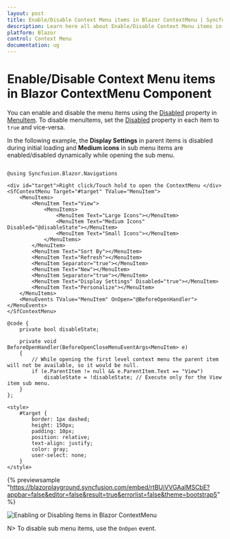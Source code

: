 ```yaml
---
layout: post
title: Enable/Disable Context Menu items in Blazor ContextMenu | Syncfusion
description: Learn here all about Enable/Disable Context Menu items in Syncfusion Blazor ContextMenu component and more.
platform: Blazor
control: Context Menu
documentation: ug
---
```


# Enable/Disable Context Menu items in Blazor ContextMenu Component

You can enable and disable the menu items using the [Disabled](https://help.syncfusion.com/cr/blazor/Syncfusion.Blazor.Navigations.MenuItem.html#Syncfusion_Blazor_Navigations_MenuItem_Disabled) property in [MenuItem](https://help.syncfusion.com/cr/blazor/Syncfusion.Blazor.Navigations.MenuItem.html). To disable menuItems, set the [Disabled](https://help.syncfusion.com/cr/blazor/Syncfusion.Blazor.Navigations.MenuItem.html#Syncfusion_Blazor_Navigations_MenuItem_Disabled) property in each item to `true` and vice-versa.

In the following example, the **Display Settings** in parent items is disabled during initial loading and **Medium icons** in sub menu items are enabled/disabled dynamically while opening the sub menu.

```cshtml

@using Syncfusion.Blazor.Navigations

<div id="target">Right click/Touch hold to open the ContextMenu </div>
<SfContextMenu Target="#target" TValue="MenuItem">
    <MenuItems>
        <MenuItem Text="View">
            <MenuItems>
                <MenuItem Text="Large Icons"></MenuItem>
                <MenuItem Text="Medium Icons" Disabled="@disableState"></MenuItem>
                <MenuItem Text="Small Icons"></MenuItem>
            </MenuItems>
        </MenuItem>
        <MenuItem Text="Sort By"></MenuItem>
        <MenuItem Text="Refresh"></MenuItem>
        <MenuItem Separator="true"></MenuItem>
        <MenuItem Text="New"></MenuItem>
        <MenuItem Separator="true"></MenuItem>
        <MenuItem Text="Display Settings" Disabled="true"></MenuItem>
        <MenuItem Text="Personalize"></MenuItem>
    </MenuItems>
    <MenuEvents TValue="MenuItem" OnOpen="@BeforeOpenHandler"></MenuEvents>
</SfContextMenu>

@code {
    private bool disableState;

    private void BeforeOpenHandler(BeforeOpenCloseMenuEventArgs<MenuItem> e)
    {
        // While opening the first level context menu the parent item will not be available, so it would be null.
        if (e.ParentItem != null && e.ParentItem.Text == "View")
            disableState = !disableState; // Execute only for the View item sub menu.
    }
};

<style>
    #target {
        border: 1px dashed;
        height: 150px;
        padding: 10px;
        position: relative;
        text-align: justify;
        color: gray;
        user-select: none;
    }
</style>

```

{% previewsample "https://blazorplayground.syncfusion.com/embed/rtBUiVVGAalMSCbE?appbar=false&editor=false&result=true&errorlist=false&theme=bootstrap5" %}

![Enabling or Disabling Items in Blazor ContextMenu](./../images/blazor-contextmenu-enable-disable-item.png)

N> To disable sub menu items, use the `OnOpen` event.
